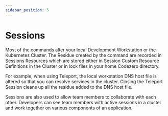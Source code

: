 ```yaml
---
sidebar_position: 5
---
```


# Sessions

Most of the commands alter your local Development Workstation or the Kubernetes Cluster.
The Residue created by the command are recorded in Sessions Resources which are stored either in
Session Custom Resource Definitions in the Cluster or in lock files in your home Codezero directory.

For example, when using Teleport, the local workstation DNS host file is altered so that you can resolve services
in the cluster. Closing the Teleport Session cleans up all the residue added to the DNS host file.

Sessions are also used to allow team members to collaborate with each other.
Developers can see team members with active sessions in a cluster and work together on various components of an application.
